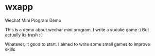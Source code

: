 # wxapp
Wechat Mini Program Demo

This is a demo about wechar mini program.
I write a suduke game :)
But actually its trash :(

Whatever, it good to start.
I aimed to write some small games to improve skills
